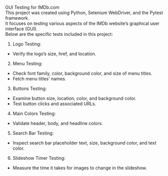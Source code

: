 GUI Testing for IMDb.com
<br>This project was created using Python, Selenium WebDriver, and the Pytest framework.
<br>It focuses on testing various aspects of the IMDb website’s graphical user interface (GUI). 
<br>Below are the specific tests included in this project:

1. Logo Testing:
* Verify the logo’s size, href, and location.
2. Menu Testing:
* Check font family, color, background color, and size of menu titles.
* Fetch menu titles’ names.
3. Buttons Testing:
* Examine button size, location, color, and background color.
* Test button clicks and associated URLs.
4. Main Colors Testing:
* Validate header, body, and headline colors.
5. Search Bar Testing:
* Inspect search bar placeholder text, size, background color, and text color.
6. Slideshow Timer Testing:
* Measure the time it takes for images to change in the slideshow.
